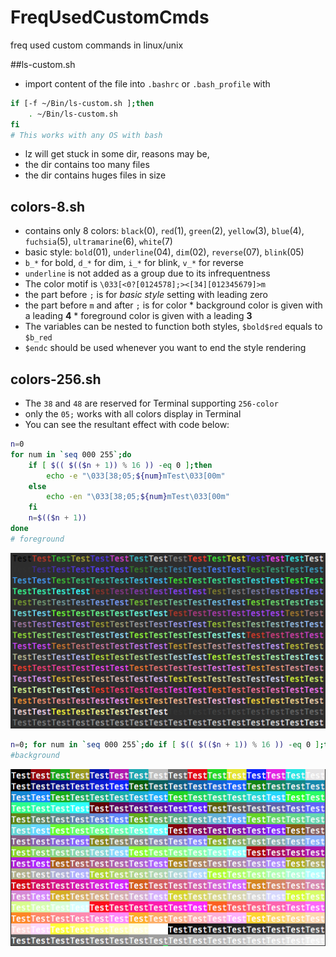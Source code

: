 # FreqUsedCustomCmds
freq used custom commands in linux/unix

##ls-custom.sh
- import content of the file into `.bashrc` or `.bash_profile` with
```bash
if [-f ~/Bin/ls-custom.sh ];then
	. ~/Bin/ls-custom.sh
fi
# This works with any OS with bash
```
- lz will get stuck in some dir, reasons may be,
 - the dir contains too many files
 - the dir contains huges files in size


## colors-8.sh
- contains only 8 colors: `black`(0), `red`(1), `green`(2), `yellow`(3), `blue`(4), `fuchsia`(5), `ultramarine`(6), `white`(7)
- basic style: `bold`(01), `underline`(04), `dim`(02), `reverse`(07), `blink`(05)
- `b_*` for bold, `d_*` for dim, `i_*` for blink, `v_*` for reverse
- `underline` is not added as a group due to its infrequentness
- The color motif is `\033[<0?[0124578];><[34][012345679]>m`
 - the part before `;` is for *basic style* setting with leading zero
 - the part before `m`  and after `;` is for color
		*  background color is given with a leading **4**
		*  foreground color is given with a leading **3**  
- The variables can be nested to function both styles, `$bold$red` equals to `$b_red`
- `$endc` should be used whenever you want to end the style rendering 

## colors-256.sh
- The `38` and `48` are reserved for Terminal supporting `256-color`
- only the `05;` works with all colors display in Terminal
- You can see the resultant effect with code below:
```bash
n=0
for num in `seq 000 255`;do
	if [ $(( $(($n + 1)) % 16 )) -eq 0 ];then
		echo -e "\033[38;05;${num}mTest\033[00m"
	else
		echo -en "\033[38;05;${num}mTest\033[00m"
	fi
	n=$(($n + 1))
done
# foreground
``` 
![foreground_color_matrix](./sources/color-matrix-38.png)
```bash
n=0; for num in `seq 000 255`;do if [ $(( $(($n + 1)) % 16 )) -eq 0 ];then echo -e "\033[48;05;${num}mTest\033[00m"; else echo -en "\033[48;05;${num}mTest\033[00m"; fi; n=$(($n + 1)); done
#background
``` 
![background_color_matrix](./sources/color-matrix-48.png)